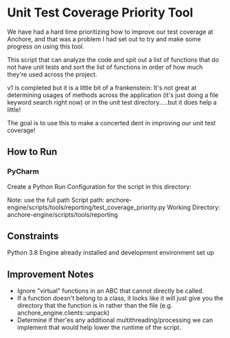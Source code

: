 # Unit Test Coverage Priority Tool

We have had a hard time prioritizing how to improve our test coverage at Anchore, and that was a problem I had set out to try and make some progress on using this tool.

This script that can analyze the code and spit out a list of functions that do not have unit tests and sort the list of functions in order of how much they're used across the project.

v1 is completed but it is a little bit of a frankenstein:
     It's not great at determining usages of methods across the application (it's just doing a file keyword search right now) or in the unit test directory.....but it does help a little!

The goal is to use this to make a concerted dent in improving our unit test coverage!


## How to Run

### PyCharm
Create a Python Run Configuration for the script in this directory:

Note: use the full path
Script path: anchore-engine/scripts/tools/reporting/test_coverage_priority.py
Working Directory: anchore-engine/scripts/tools/reporting



## Constraints

Python 3.8
Engine already installed and development environment set up


## Improvement Notes
- Ignore "virtual" functions in an ABC that cannot directly be called.
- If a function doesn't belong to a class, it looks like it will just give you the directory that the function is in rather than the file (e.g. anchore_engine.clients::unpack)
- Determine if ther'es any additional multithreading/processing we can implement that  would help lower the runtime of the script.